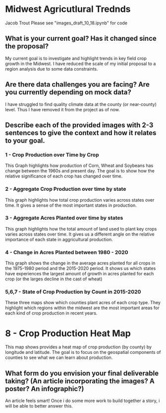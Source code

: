 # Midwest Agricutlural Trednds

Jacob Trout
Please see "images_draft_10_18.ipynb" for code

## What is your current goal? Has it changed since the proposal?

My current goal is to investigate and highlight trends in key field crop growth in the Midwest. I have reduced the scale of my initial proposal to a region analysis due to some data constraints. 

## Are there data challenges you are facing? Are you currently depending on mock data?

I have struggled to find quality climate data at the county (or near-county) level. Thus I have removed it from the project as of now. 

## Describe each of the provided images with 2-3 sentences to give the context and how it relates to your goal.

### 1 - Crop Production over Time by Crop
This Graph highlights how production of Corn, Wheat and Soybeans has change between the 1960s and present day. The goal is to show how the relative significance of each crop has changed over time.

### 2 - Aggregate Crop Production over time by state
This graph highlights how total crop production varies across states over time. It gives a sense of the most important states in production.

### 3 - Aggregate Acres Planted over time by states
This graph highlights how the total amount of land used to plant key crops varies across states over time. It gives us a different angle on the relative importance of each state in aggricultural production.

### 4 - Change in Acres Planted between 1980 - 2020
This graph shows the change in the average acres planted for all crops in the 1975-1980 period and the 2015-2020 period. It shows us which states have experiences the largest amount of growth in acres planted for each crop (or the larges decline in the cast of wheat)

### 5,6,7 - State of Crop Production by Count in 2015-2020
These three maps show which counties plant acres of each crop type. They highlight which regions within the midwest are the most important areas for each kind of crop production in recent years.

# 8 - Crop Production Heat Map
This map shows provides a heat map of crop production (by county) by longitude and latitude. The goal is to focus on the geospatial components of counties to see what we can learn about production.

## What form do you envision your final deliverable taking? (An article incorporating the images? A poster? An infographic?)

An article feels smart! Once i do some more work to build together a story, i will be able to better answer this.